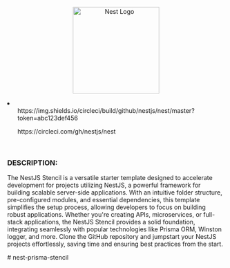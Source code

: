 <p align="center">
  <a href="http://nestjs.com/" target="blank"><img src="https://nestjs.com/img/logo-small.svg" width="200" alt="Nest Logo" /></a>
</p>

<li>
  <ul> https://img.shields.io/circleci/build/github/nestjs/nest/master?token=abc123def456 </ul>
  <ul> https://circleci.com/gh/nestjs/nest </ul>
</li>
<br/> 
<h3>DESCRIPTION:</h3> 
<p>
 The NestJS Stencil is a versatile starter template designed to accelerate development for projects utilizing NestJS, a powerful framework for building scalable server-side applications. 
 With an intuitive folder structure, pre-configured modules, and essential dependencies, this template simplifies the setup process, allowing developers to focus on building robust 
 applications. Whether you're creating APIs, microservices, or full-stack applications, the NestJS Stencil provides a solid foundation, integrating seamlessly with popular technologies 
 like Prisma ORM, Winston logger, and more. Clone the GitHub repository and jumpstart your NestJS projects effortlessly, saving time and ensuring best practices from the start.
</p>

#   n e s t - p r i s m a - s t e n c i l 
 
 
